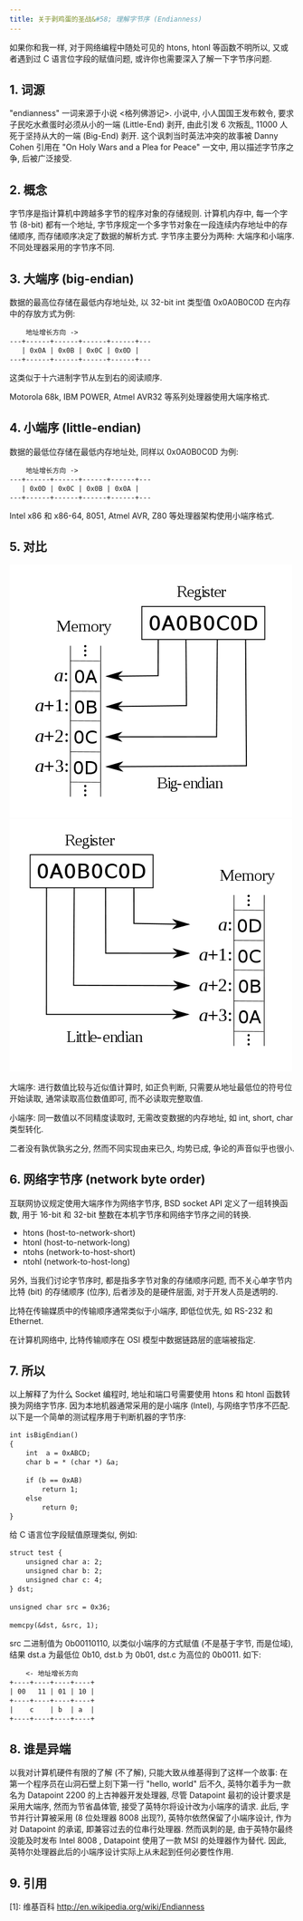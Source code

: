 ```yaml
---
title: 关于剥鸡蛋的圣战&#58; 理解字节序 (Endianness)
---
```




如果你和我一样, 对于网络编程中随处可见的 htons, htonl 等函数不明所以, 又或者遇到过 C 语言位字段的赋值问题, 或许你也需要深入了解一下字节序问题.


1\. 词源
--------

"endianness" 一词来源于小说 <格列佛游记>. 小说中, 小人国国王发布敕令, 要求子民吃水煮蛋时必须从小的一端 (Little-End) 剥开, 由此引发 6 次叛乱, 11000 人死于坚持从大的一端 (Big-End) 剥开. 这个讽刺当时英法冲突的故事被 Danny Cohen 引用在 "On Holy Wars and a Plea for Peace" 一文中, 用以描述字节序之争, 后被广泛接受.


2\. 概念
--------

字节序是指计算机中跨越多字节的程序对象的存储规则. 计算机内存中, 每一个字节 (8-bit) 都有一个地址, 字节序规定一个多字节对象在一段连续内存地址中的存储顺序, 而存储顺序决定了数据的解析方式. 字节序主要分为两种: 大端序和小端序. 不同处理器采用的字节序不同.


3\. 大端序 (big-endian)
-----------------------

数据的最高位存储在最低内存地址处, 以 32-bit int 类型值 0x0A0B0C0D 在内存中的存放方式为例:

        地址增长方向 ->
    ---+------+------+------+------+---
       | 0x0A | 0x0B | 0x0C | 0x0D |
    ---+------+------+------+------+---

这类似于十六进制字节从左到右的阅读顺序.

Motorola 68k, IBM POWER, Atmel AVR32 等系列处理器使用大端序格式.


4\. 小端序 (little-endian)
--------------------------

数据的最低位存储在最低内存地址处, 同样以 0x0A0B0C0D 为例:

        地址增长方向 ->
    ---+------+------+------+------+---
       | 0x0D | 0x0C | 0x0B | 0x0A |
    ---+------+------+------+------+---

Intel x86 和 x86-64, 8051, Atmel AVR, Z80 等处理器架构使用小端序格式. 


5\. 对比
--------

![big-endian](/assets/img/big-endian.png "big-endian")
![little-endian](/assets/img/little-endian.png "little-endian")

大端序: 进行数值比较与近似值计算时, 如正负判断, 只需要从地址最低位的符号位开始读取, 通常读取高位数值即可, 而不必读取完整取值.

小端序: 同一数值以不同精度读取时, 无需改变数据的内存地址, 如 int, short, char 类型转化.

二者没有孰优孰劣之分, 然而不同实现由来已久, 均势已成, 争论的声音似乎也很小.


6\. 网络字节序 (network byte order)
-----------------------------------

互联网协议规定使用大端序作为网络字节序, BSD socket API 定义了一组转换函数, 用于 16-bit 和 32-bit 整数在本机字节序和网络字节序之间的转换.

-   htons (host-to-network-short)
-   htonl (host-to-network-long)
-   ntohs (network-to-host-short)
-   ntohl (network-to-host-long)

另外, 当我们讨论字节序时, 都是指多字节对象的存储顺序问题, 而不关心单字节内比特 (bit) 的存储顺序 (位序), 后者涉及的是硬件层面, 对于开发人员是透明的.

比特在传输媒质中的传输顺序通常类似于小端序, 即低位优先, 如 RS-232 和 Ethernet.

在计算机网络中, 比特传输顺序在 OSI 模型中数据链路层的底端被指定.


7\. 所以
--------

以上解释了为什么 Socket 编程时, 地址和端口号需要使用 htons 和 htonl 函数转换为网络字节序. 因为本地机器通常采用的是小端序 (Intel), 与网络字节序不匹配. 以下是一个简单的测试程序用于判断机器的字节序:

    int isBigEndian()
    {
        int  a = 0xABCD;
        char b = * (char *) &a;
    
        if (b == 0xAB)
            return 1;
        else
            return 0;
    }

给 C 语言位字段赋值原理类似, 例如:

    struct test {
        unsigned char a: 2;
        unsigned char b: 2;
        unsigned char c: 4;
    } dst;

    unsigned char src = 0x36;

    memcpy(&dst, &src, 1);

src 二进制值为 0b00110110, 以类似小端序的方式赋值 (不是基于字节, 而是位域), 结果 dst.a 为最低位 0b10, dst.b 为 0b01, dst.c 为高位的 0b0011. 如下:

        <- 地址增长方向
    +----+----+----+----+
    | 00   11 | 01 | 10 |
    +----+----+----+----+
    |    c    | b  | a  |
    +----+----+----+----+


8\. 谁是异端
------------

以我对计算机硬件有限的了解 (不了解), 只能大致从维基得到了这样一个故事: 在第一个程序员在山洞石壁上刻下第一行 "hello, world" 后不久, 英特尔着手为一款名为 Datapoint 2200 的上古神器开发处理器, 尽管 Datapoint 最初的设计要求是采用大端序, 然而为节省晶体管, 接受了英特尔将设计改为小端序的请求. 此后, 字节并行计算被采用 (8 位处理器 8008 出现?), 英特尔依然保留了小端序设计, 作为对 Datapoint 的承诺, 即兼容过去的位串行处理器. 然而讽刺的是, 由于英特尔最终没能及时发布 Intel 8008 , Datapoint 使用了一款 MSI 的处理器作为替代. 因此, 英特尔处理器此后的小端序设计实际上从未起到任何必要性作用.


9\. 引用
--------

\[1\]: 维基百科 <http://en.wikipedia.org/wiki/Endianness>

